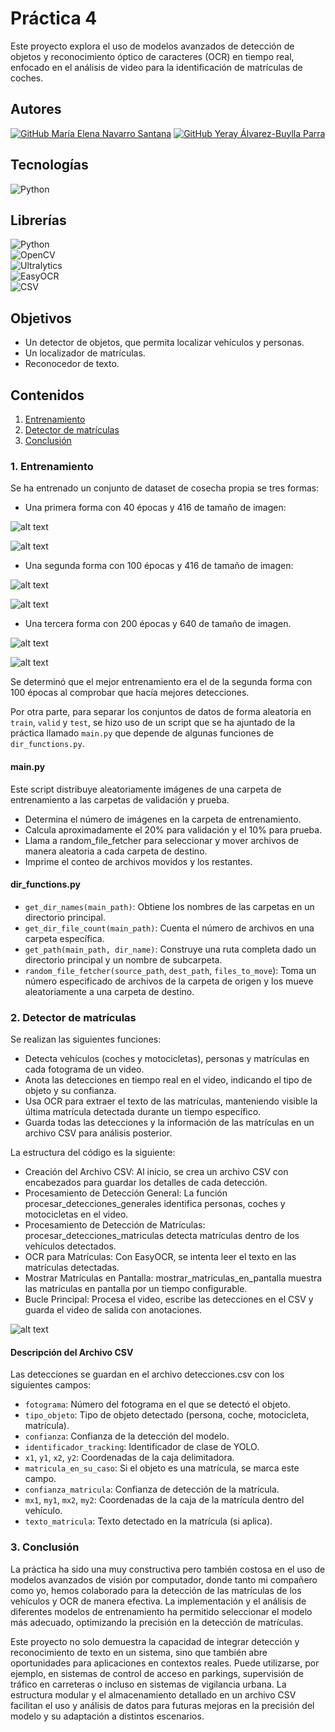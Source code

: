 # Práctica 4

Este proyecto explora el uso de modelos avanzados de detección de objetos y reconocimiento óptico de caracteres (OCR) en tiempo real, enfocado en el análisis de video para la identificación de matrículas de coches.

## Autores
[![GitHub María Elena Navarro Santana](https://img.shields.io/badge/GitHub-Elena%20Navarro-red?style=flat&logo=github)](https://github.com/ElenaaNavarroo)
[![GitHub Yeray Álvarez-Buylla Parra](https://img.shields.io/badge/GitHub-Yeray%20Álvarez-blue?style=flat&logo=github)](https://github.com/yabpenserio)

## Tecnologías 
![Python](https://img.shields.io/badge/Python-3776AB?style=flat&logo=python&logoColor=white)

## Librerías
![Python](https://img.shields.io/badge/Python-3776AB?style=flat&logo=python&logoColor=white)  
![OpenCV](https://img.shields.io/badge/OpenCV-5C3EE8?style=flat&logo=opencv&logoColor=white)  
![Ultralytics](https://img.shields.io/badge/Ultralytics-FF5C00?style=flat&logo=data:image/png;base64,iVBORw0KGgoAAAANSUhEUgAAABAAAAAQCAYAAAAf8%2F9hAAAABmJLR0QA/wD/AP+gvaeTAAAAJ0lEQVQ4jWNgGAUjGLQAS/6HOMzAEEBQYHwWiwjGggWMDYFGAYAAE1xBppUvgwbAAAAAElFTkSuQmCC&logoColor=white)  
![EasyOCR](https://img.shields.io/badge/EasyOCR-FFCA28?style=flat&logo=python&logoColor=white)  
![CSV](https://img.shields.io/badge/CSV-003366?style=flat&logo=csv&logoColor=white)  

## Objetivos
- Un detector de objetos, que permita localizar vehículos y personas.
- Un localizador de matrículas.
- Reconocedor de texto.

## Contenidos
1. [Entrenamiento](#1-entrenamiento)
2. [Detector de matrículas](#2-detector-de-matriculas)
3. [Conclusión](#3-conclusión)

### 1. Entrenamiento
Se ha entrenado un conjunto de dataset de cosecha propia se tres formas:

- Una primera forma con 40 épocas y 416 de tamaño de imagen:

![alt text](<Captura de pantalla 2024-10-25 174642.png>)

![alt text](<Captura de pantalla 2024-10-25 174653.png>)

- Una segunda forma con 100 épocas y 416 de tamaño de imagen:

![alt text](<Captura de pantalla 2024-10-28 192137.png>)

![alt text](<Captura de pantalla 2024-10-28 192149.png>)

- Una tercera forma con 200 épocas y 640 de tamaño de imagen.

![alt text](<Captura de pantalla 2024-10-29 143820.png>)

![alt text](<Captura de pantalla 2024-10-29 143833.png>)

Se determinó que el mejor entrenamiento era el de la segunda forma con 100 épocas al comprobar que hacía mejores detecciones.

Por otra parte, para separar los conjuntos de datos de forma aleatoria en `train`, `valid` y `test`, se hizo uso de un script que se ha ajuntado de la práctica llamado `main.py` que depende de algunas funciones de `dir_functions.py`.

#### main.py

Este script distribuye aleatoriamente imágenes de una carpeta de entrenamiento a las carpetas de validación y prueba.

- Determina el número de imágenes en la carpeta de entrenamiento.
- Calcula aproximadamente el 20% para validación y el 10% para prueba.
- Llama a random_file_fetcher para seleccionar y mover archivos de manera aleatoria a cada carpeta de destino.
- Imprime el conteo de archivos movidos y los restantes.

#### dir_functions.py

- `get_dir_names(main_path)`: Obtiene los nombres de las carpetas en un directorio principal.
- `get_dir_file_count(main_path)`: Cuenta el número de archivos en una carpeta específica.
- `get_path(main_path, dir_name)`: Construye una ruta completa dado un directorio principal y un nombre de subcarpeta.
- `random_file_fetcher(source_path`, `dest_path`, `files_to_move`): Toma un número especificado de archivos de la carpeta de origen y los mueve aleatoriamente a una carpeta de destino.

### 2. Detector de matrículas

Se realizan las siguientes funciones:

- Detecta vehículos (coches y motocicletas), personas y matrículas en cada fotograma de un video.
- Anota las detecciones en tiempo real en el video, indicando el tipo de objeto y su confianza.
- Usa OCR para extraer el texto de las matrículas, manteniendo visible la última matrícula detectada durante un tiempo específico.
- Guarda todas las detecciones y la información de las matrículas en un archivo CSV para análisis posterior.

La estructura del código es la siguiente:

- Creación del Archivo CSV: Al inicio, se crea un archivo CSV con encabezados para guardar los detalles de cada detección.
- Procesamiento de Detección General: La función procesar_detecciones_generales identifica personas, coches y motocicletas en el video.
- Procesamiento de Detección de Matrículas: procesar_detecciones_matriculas detecta matrículas dentro de los vehículos detectados.
- OCR para Matrículas: Con EasyOCR, se intenta leer el texto en las matrículas detectadas.
- Mostrar Matrículas en Pantalla: mostrar_matriculas_en_pantalla muestra las matrículas en pantalla por un tiempo configurable.
- Bucle Principal: Procesa el video, escribe las detecciones en el CSV y guarda el video de salida con anotaciones.

![alt text](image.png)

#### Descripción del Archivo CSV
Las detecciones se guardan en el archivo detecciones.csv con los siguientes campos:

- `fotograma`: Número del fotograma en el que se detectó el objeto.
- `tipo_objeto`: Tipo de objeto detectado (persona, coche, motocicleta, matrícula).
- `confianza`: Confianza de la detección del modelo.
- `identificador_tracking`: Identificador de clase de YOLO.
- `x1`, `y1`, `x2`, `y2`: Coordenadas de la caja delimitadora.
- `matricula_en_su_caso`: Si el objeto es una matrícula, se marca este campo.
- `confianza_matricula`: Confianza de detección de la matrícula.
- `mx1`, `my1`, `mx2`, `my2`: Coordenadas de la caja de la matrícula dentro del vehículo.
- `texto_matricula`: Texto detectado en la matrícula (si aplica).

### 3. Conclusión

La práctica ha sido una muy constructiva pero también costosa en el uso de modelos avanzados de visión por computador, donde tanto mi compañero como yo, hemos colaborado para la detección de las matrículas de los vehículos y OCR de manera efectiva. La implementación y el análisis de diferentes modelos de entrenamiento ha permitido seleccionar el modelo más adecuado, optimizando la precisión en la detección de matrículas.

Este proyecto no solo demuestra la capacidad de integrar detección y reconocimiento de texto en un sistema, sino que también abre oportunidades para aplicaciones en contextos reales. Puede utilizarse, por ejemplo, en sistemas de control de acceso en parkings, supervisión de tráfico en carreteras o incluso en sistemas de vigilancia urbana. La estructura modular y el almacenamiento detallado en un archivo CSV facilitan el uso y análisis de datos para futuras mejoras en la precisión del modelo y su adaptación a distintos escenarios.






